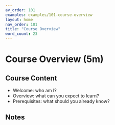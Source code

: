 ```yaml
---
av_order: 101
examples: examples/101-course-overview
layout: home
nav_order: 101
title: "Course Overview"
word_count: 23
---
```

# Course Overview (5m)

## Course Content

- Welcome: who am I?
- Overview: what can you expect to learn?  
- Prerequisites: what should you already know?

## Notes













